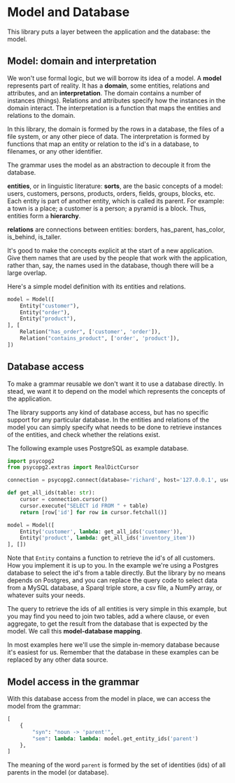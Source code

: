 # Model and Database

This library puts a layer between the application and the database: the model. 

## Model: domain and interpretation

We won't use formal logic, but we will borrow its idea of a model. A __model__ represents part of reality. It has a __domain__, some entities, relations and attributes, and an __interpretation__. The domain contains a number of instances (things). Relations and attributes specify how the instances in the domain interact. The interpretation is a function that maps the entities and relations to the domain.

In this library, the domain is formed by the rows in a database, the files of a file system, or any other piece of data. The interpretation is formed by functions that map an entity or relation to the id's in a database, to filenames, or any other identifier.

The grammar uses the model as an abstraction to decouple it from the database.

__entities__, or in linguistic literature: __sorts__, are the basic concepts of a model: users, customers, persons, products, orders, fields, groups, blocks, etc. Each entity is part of another entity, which is called its parent. For example: a town is a place; a customer is a person; a pyramid is a block. Thus, entities form a __hierarchy__.

__relations__ are connections between entities: borders, has_parent, has_color, is_behind, is_taller.

It's good to make the concepts explicit at the start of a new application. Give them names that are used by the people that work with the application, rather than, say, the names used in the database, though there will be a large overlap.

Here's a simple model definition with its entities and relations.

~~~python
model = Model([
    Entity("customer"),
    Entity("order"),
    Entity("product"),
], [
    Relation("has_order", ['customer', 'order']),
    Relation("contains_product", ['order', 'product']),
])
~~~

## Database access

To make a grammar reusable we don't want it to use a database directly. In stead, we want it to depend on the model which represents the concepts of the application.

The library supports any kind of database access, but has no specific support for any particular database. In the entities and relations of the model you can simply specify what needs to be done to retrieve instances of the entities, and check whether the relations exist.

The following example uses PostgreSQL as example database. 

~~~python
import psycopg2
from psycopg2.extras import RealDictCursor

connection = psycopg2.connect(database='richard', host='127.0.0.1', user='patrick', password='test123', cursor_factory=RealDictCursor)

def get_all_ids(table: str):
    cursor = connection.cursor()
    cursor.execute("SELECT id FROM " + table)
    return [row['id'] for row in cursor.fetchall()]

model = Model([
    Entity('customer', lambda: get_all_ids('customer')),
    Entity('product', lambda: get_all_ids('inventory_item'))
], [])
~~~

Note that `Entity` contains a function to retrieve the id's of all customers. How you implement it is up to you. In the example we're using a Postgres database to select the id's from a table directly. But the library by no means depends on Postgres, and you can replace the query code to select data from a MySQL database, a Sparql triple store, a csv file, a NumPy array, or whatever suits your needs.

The query to retrieve the ids of all entities is very simple in this example, but you may find you need to join two tables, add a where clause, or even aggregate, to get the result from the database that is expected by the model. We call this __model-database mapping__.

In most examples here we'll use the simple in-memory database because it's easiest for us. Remember that the database in these examples can be replaced by any other data source.

## Model access in the grammar

With this database access from the model in place, we can access the model from the grammar:

~~~python
[
    { 
        "syn": "noun -> 'parent'", 
        "sem": lambda: lambda: model.get_entity_ids('parent') 
    },
]
~~~

The meaning of the word `parent` is formed by the set of identities (ids) of all parents in the model (or database).
